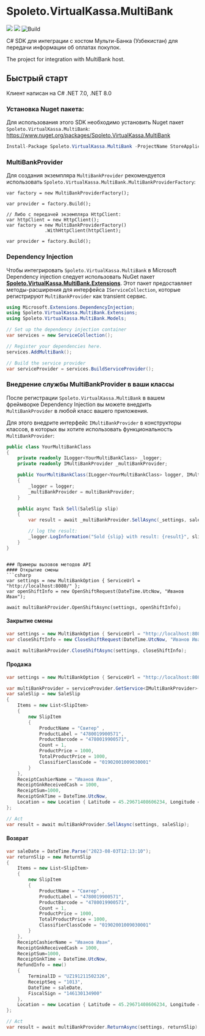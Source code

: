 # Spoleto.VirtualKassa.MultiBank

[![](https://img.shields.io/github/license/spoleto-software/Spoleto.VirtualKassa.MultiBank)](https://github.com/spoleto-software/Spoleto.VirtualKassa.MultiBank/blob/main/LICENSE)
[![](https://img.shields.io/nuget/v/Spoleto.VirtualKassa.MultiBank)](https://www.nuget.org/packages/Spoleto.VirtualKassa.MultiBank/)
![Build](https://github.com/spoleto-software/Spoleto.VirtualKassa.MultiBank/actions/workflows/publish-to-nuget.yml/badge.svg)

C# SDK для интеграции с хостом Мульти-Банка (Узбекистан) для передачи информации об оплатах покупок.

The project for integration with MultiBank host.

## Быстрый старт

Клиент написан на C# .NET 7.0, .NET 8.0

### Установка Nuget пакета:
Для использования этого SDK необходимо установить Nuget пакет ``Spoleto.VirtualKassa.MultiBank``:
https://www.nuget.org/packages/Spoleto.VirtualKassa.MultiBank

```csharp
Install-Package Spoleto.VirtualKassa.MultiBank -ProjectName StoreApplication
```

### MultiBankProvider
Для создания экземпляра ``MultiBankProvider`` рекомендуется использовать ``Spoleto.VirtualKassa.MultiBank.MultiBankProviderFactory``:
```
var factory = new MultiBankProviderFactory();

var provider = factory.Build();

// Либо с передачей экземпляра HttpClient:
var httpClient = new HttpClient();
var factory = new MultiBankProviderFactory()
              .WithHttpClient(httpClient);

var provider = factory.Build();
```

### Dependency Injection
Чтобы интегрировать ``Spoleto.VirtualKassa.MultiBank`` в Microsoft Dependency injection следует использовать NuGet пакет [**Spoleto.VirtualKassa.MultiBank.Extensions**](https://www.nuget.org/packages/Spoleto.VirtualKassa.MultiBank.Extensions/). Этот пакет предоставляет методы-расширения для интерфейса ``IServiceCollection``, которые регистрируют ``MultiBankProvider`` как transient сервис.

```csharp
using Microsoft.Extensions.DependencyInjection;
using Spoleto.VirtualKassa.MultiBank.Extensions;
using Spoleto.VirtualKassa.MultiBank.Models;

// Set up the dependency injection container
var services = new ServiceCollection();        

// Register your dependencies here.
services.AddMultiBank();

// Build the service provider
var serviceProvider = services.BuildServiceProvider();
```

### Внедрение службы MultiBankProvider в ваши классы
После регистрации ``Spoleto.VirtualKassa.MultiBank`` в вашем фреймворке Dependency Injection вы можете внедрить ``MultiBankProvider`` в любой класс вашего приложения.

Для этого внедрите интерфейс ``IMultiBankProvider`` в конструкторы классов, в которых вы хотите использовать функциональность ``MultiBankProvider``:

```csharp
public class YourMultiBankClass
{
    private readonly ILogger<YourMultiBankClass> _logger;
    private readonly IMultiBankProvider _multiBankProvider;

    public YourMultiBankClass(ILogger<YourMultiBankClass> logger, IMultiBankProvider multiBankProvider)
    {
        _logger = logger;
        _multiBankProvider = multiBankProvider;
    }

    public async Task Sell(SaleSlip slip)
    {
        var result = await _multiBankProvider.SellAsync(_settings, saleSlip);

        // log the result:
        _logger.LogInformation("Sold {slip} with result: {result}", slip, result);
    }
}
```
```

### Примеры вызовов методов API
#### Открытие смены
```csharp
var settings = new MultiBankOption { ServiceUrl = "http://localhost:8080/" };
var openShiftInfo = new OpenShiftRequest(DateTime.UtcNow, "Иванов Иван");

await multiBankProvider.OpenShiftAsync(settings, openShiftInfo);
```

#### Закрытие смены
```csharp
var settings = new MultiBankOption { ServiceUrl = "http://localhost:8080/" };
var closeShiftInfo = new CloseShiftRequest(DateTime.UtcNow, "Иванов Иван");

await multiBankProvider.CloseShiftAsync(settings, closeShiftInfo);
```

#### Продажа
```csharp
var settings = new MultiBankOption { ServiceUrl = "http://localhost:8080/" };

var multiBankProvider = serviceProvider.GetService<IMultiBankProvider>()!;
var saleSlip = new SaleSlip
{
    Items = new List<SlipItem>
    {
        new SlipItem
        {
            ProductName = "Свитер" ,
            ProductLabel = "4780019900571",
            ProductBarcode = "4780019900571",
            Count = 1,
            ProductPrice = 1000,
            TotalProductPrice = 1000,
            ClassifierClassCode = "01902001009030001"
        }
    },
    ReceiptCashierName = "Иванов Иван",
    ReceiptGnkReceivedCash = 1000,
    ReceiptSum=1000,
    ReceiptGnkTime = DateTime.UtcNow,
    Location = new Location { Latitude = 45.29671408606234, Longitude = 79.21787478269367 }
};

// Act
var result = await multiBankProvider.SellAsync(settings, saleSlip);
```

#### Возврат
```csharp
var saleDate = DateTime.Parse("2023-08-03T12:13:10");
var returnSlip = new ReturnSlip
{
    Items = new List<SlipItem>
    {
        new SlipItem
        {
            ProductName = "Свитер" ,
            ProductLabel = "4780019900571",
            ProductBarcode = "4780019900571",
            Count = 1,
            ProductPrice = 1000,
            TotalProductPrice = 1000,
            ClassifierClassCode = "01902001009030001"
        }
    },
    ReceiptCashierName = "Иванов Иван",
    ReceiptGnkReceivedCash = 1000,
    ReceiptSum=1000,
    ReceiptGnkTime = DateTime.UtcNow,
    RefundInfo = new()
    { 
        TerminalID = "UZ191211502326",
        ReceiptSeq = "1013",
        DateTime = saleDate,
        FiscalSign = "146130134900" 
    },
    Location = new Location { Latitude = 45.29671408606234, Longitude = 79.21787478269367 }
};

// Act
var result = await multiBankProvider.ReturnAsync(settings, returnSlip);
```